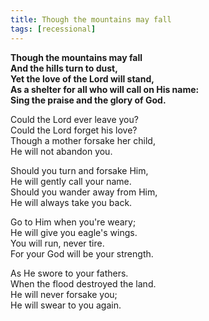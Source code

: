 ```yaml
---
title: Though the mountains may fall
tags: [recessional]
---
```


**Though the mountains may fall   
And the hills turn to dust,   
Yet the love of the Lord will stand,   
As a shelter for all who will call on His name:   
Sing the praise and the glory of God.**

Could the Lord ever leave you?   
Could the Lord forget his love?   
Though a mother forsake her child,   
He will not abandon you.

Should you turn and forsake Him,   
He will gently call your name.   
Should you wander away from Him,   
He will always take you back.

Go to Him when you're weary;   
He will give you eagle's wings.   
You will run, never tire.   
For your God will be your strength.

As He swore to your fathers.   
When the flood destroyed the land.   
He will never forsake you;   
He will swear to you again.